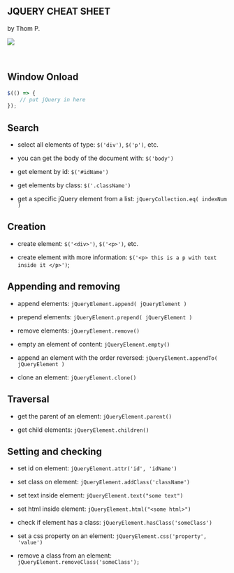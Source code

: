 ## JQUERY CHEAT SHEET

by Thom P.

![](https://i.imgur.com/WiUrxnG.png)

<br>

## Window Onload

```javascript
$(() => {
	// put jQuery in here
});
```


## Search

- select all elements of type: `$('div')`, `$('p')`, etc.

- you can get the body of the document with: `$('body')`

- get element by id: `$('#idName')`

- get elements by class: `$('.className')`

- get a specific jQuery element from a list: `jQueryCollection.eq( indexNum )`

## Creation

- create element: `$('<div>')`, `$('<p>')`, etc.

- create element with more information: `$('<p> this is a p with text inside it </p>')`;

## Appending and removing

- append elements: `jQueryElement.append( jQueryElement )`

- prepend elements: `jQueryElement.prepend( jQueryElement )`

- remove elements: `jQueryElement.remove()`

- empty an element of content:
`jQueryElement.empty()`

- append an element with the order reversed: `jQueryElement.appendTo( jQueryElement )`

- clone an element: `jQueryElement.clone()`

## Traversal

- get the parent of an element: `jQueryElement.parent()`

- get child elements: `jQueryElement.children()`



## Setting and checking

- set id on element: `jQueryElement.attr('id', 'idName')`

- set class on element: `jQueryElement.addClass('className')`

- set text inside element: `jQueryElement.text("some text")`

- set html inside element: `jQueryElement.html("<some html>")`
- check if element has a class: `jQueryElement.hasClass('someClass')`

- set a css property on an element: `jQueryElement.css('property', 'value')`

- remove a class from an element: `jQueryElement.removeClass('someClass');`
